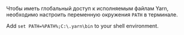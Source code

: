 Чтобы иметь глобальный доступ к исполняемым файлам Yarn, необходимо настроить переменную окружения `PATH` в терминале.

Add `set PATH=%PATH%;C:\.yarn\bin` to your shell environment.